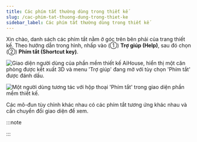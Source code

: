 ```yaml
---
title: Các phím tắt thường dùng trong thiết kế
slug: /cac-phim-tat-thuong-dung-trong-thiet-ke
sidebar_label: Các phím tắt thường dùng trong thiết kế
---
```


Xin chào, danh sách các phím tắt nằm ở góc trên bên phải của trang thiết kế. Theo hướng dẫn trong hình, nhấp vào (①) **Trợ giúp (Help)**, sau đó chọn (②) **Phím tắt (Shortcut key)**.

![Giao diện người dùng của phần mềm thiết kế AiHouse, hiển thị một căn phòng được kết xuất 3D và menu 'Trợ giúp' đang mở với tùy chọn 'Phím tắt' được đánh dấu.](https://storage.googleapis.com/jegavn_kb/images/a69a9406-6a9b-4734-8866-e9d6023a8af3.png)

![Một người dùng tương tác với hộp thoại 'Phím tắt' trong giao diện phần mềm thiết kế.](https://storage.googleapis.com/jegavn_kb/images/04520919-dc14-48c7-951a-52c4b31a7108.png)

Các mô-đun tùy chỉnh khác nhau có các phím tắt tương ứng khác nhau và cần chuyển đổi giao diện để xem.

:::note

:::